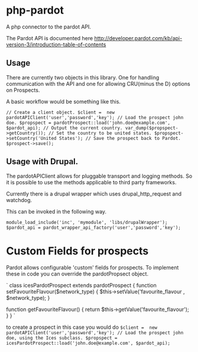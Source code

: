 php-pardot
==========

A php connector to the pardot API. 

The Pardot API is documented here
http://developer.pardot.com/kb/api-version-3/introduction-table-of-contents


## Usage

There are currently two objects in this library. One for handling communication with the API and one for allowing CRU(minus the D) options on Prospects.

A basic workflow would be something like this.

`
// Create a client object.
$client =  new pardotAPIClient('user','password','key');
// Load the prospect john doe.
$propspect = pardotProspect::load('john.doe@example.com', $pardot_api);
// Output the current country.
var_dump($propspect->getCountry());
// Set the country to be united states.
$propspect->setCountry('United States');
// Save the prospect back to Pardot.
$prospect->save();
`


## Usage with Drupal. 

The pardotAPIClient allows for pluggable transport and logging methods. So it is possible to use the methods applicable to third party frameworks. 

Currently there is a drupal wrapper which uses drupal_http_request and watchdog.

This can be invoked in the following way.

`
module_load_include('inc', 'mymodule', 'libs/drupalWrapper');
$pardot_api = pardot_wrapper_api_factory('user','password','key');
`

# Custom Fields for prospects

Pardot allows configurable 'custom' fields for prospects. To implement these in code you can override the pardotPropsect object.

`
class icesPardotProspect extends pardotProspect {
  function setFavouriteFlavour($network_type) {
    $this->setValue('favourite_flavour , $network_type);
  }

  function getFavouriteFlavour() {
    return $this->getValue('favourite_flavour');
  }
}
`

to create a prospect in this case you would do
`
$client =  new pardotAPIClient('user','password','key');
// Load the prospect john doe, using the Ices subclass.
$propspect = icesPardotProspect::load('john.doe@example.com', $pardot_api);
`